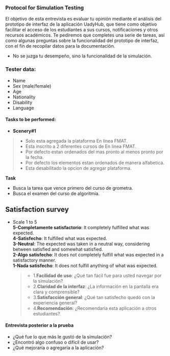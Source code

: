 ### **Protocol for Simulation Testing**

El objetivo de esta entrevista es evaluar tu opinión mediante el análisis del prototipo de interfaz de la aplicación
 UadyHub, que tiene como objetivo facilitar el acceso de los estudiantes a sus cursos, notificaciones y otros recursos 
 académicos. Te pediremos que completes una serie de tareas, así como algunas preguntas sobre la funcionalidad del 
 prototipo de interfaz, con el fin de recopilar datos para la documentación.

- No se juzga tu desempeño, sino la funcionalidad de la simulación.

### Tester data:
- Name
- Sex (male/female)
- Age
- Nationality
- Disability
- Language

#### **Tasks to be performed**:
- **Scenery#1**  
>- Solo esta agregada la plataforma En linea FMAT.
>- Esta inscrito a 2 diferentes cursos de En linea FMAT.  
>- Por defecto estan ordenados del mas pronto al menos pronto por la fecha.   
>- Por defecto los elementos estan ordenados de manera alfabetica.  
>- Esta desabilitado la opcion de agregar plataforma.
  
  **Task**
  - Busca la tarea que vence primero del curso de grometra.
  - Busca el examen del curso de algoritmia.

## Satisfaction survey

- Scale 1 to 5  
**5-Completamente satisfactorio**: It completely fulfilled what was expected.  
**4-Satisfecho**: It fulfilled what was expected.      
**3-Neutral**: The expected was taken in a neutral way, considering between satisfied and somewhat satisfied.    
**2-Algo satisfecho**: It does not completely fulfill what was expected in a satisfactory manner.   
**1-Nada satisfecho**: It does not fulfill anything of what was expected.  

    >- 1.**Facilidad de uso**: ¿Qué tan fácil fue para usted navegar por la simulación?
    >- 2.**Claridad de la interfaz**: ¿La información en la pantalla era clara y comprensible?
    >- 3.**Satisfacción general**: ¿Qué tan satisfecho quedó con la experiencia general?
    >- 4.**Recomendación**: ¿Recomendaría esta aplicación a otros estudiantes?

#### **Entrevista posterior a la prueba**
- ¿Qué fue lo que más le gustó de la simulación?
- ¿Encontró algo confuso o difícil de usar?
- ¿Qué mejoraría o agregaría a la aplicación?